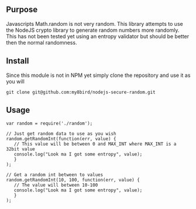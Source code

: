 Purpose
-------
Javascripts Math.random is not very random.  This library attempts to use the NodeJS crypto library to generate random numbers more randomly.  This has not been tested yet using an entropy validator but should be better then the normal randomness.

Install
-------
Since this module is not in NPM yet simply clone the repository and use it as you will

    git clone git@github.com:my8bird/nodejs-secure-random.git

Usage
-----
    var random = require('./random');

    // Just get random data to use as you wish
    random.getRandomInt(function(err, value) {
       // This value will be between 0 and MAX_INT where MAX_INT is a 32bit value
       console.log("Look ma I got some entropy", value);
       }
    );

    // Get a random int between to values
    random.getRandomInt(10, 100, function(err, value) {
       // The value will between 10-100
       console.log("Look ma I got some entropy", value);
       }
    );


